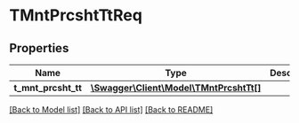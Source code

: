 # TMntPrcshtTtReq

## Properties
Name | Type | Description | Notes
------------ | ------------- | ------------- | -------------
**t_mnt_prcsht_tt** | [**\Swagger\Client\Model\TMntPrcshtTt[]**](TMntPrcshtTt.md) |  | [optional] 

[[Back to Model list]](../README.md#documentation-for-models) [[Back to API list]](../README.md#documentation-for-api-endpoints) [[Back to README]](../README.md)


